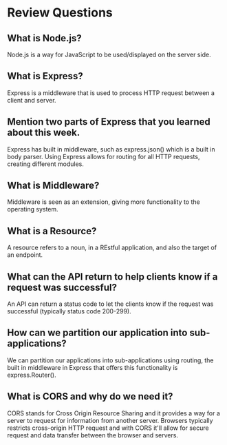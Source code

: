 # Review Questions

## What is Node.js?

Node.js is a way for JavaScript to be used/displayed on the server side.

## What is Express?

Express is a middleware that is used to process HTTP request between a client and server.

## Mention two parts of Express that you learned about this week.

Express has built in middleware, such as express.json() which is a built in body parser. Using Express allows for routing for all HTTP requests, creating different modules.

## What is Middleware?

Middleware is seen as an extension, giving more functionality to the operating system. 

## What is a Resource?

A resource refers to a noun, in a REstful application, and also the target of an endpoint. 

## What can the API return to help clients know if a request was successful?

An API can return a status code to let the clients know if the request was successful (typically status code 200-299).

## How can we partition our application into sub-applications?

We can partition our applications into sub-applications using routing, the built in middleware in Express that offers this functionality is express.Router().

## What is CORS and why do we need it?

CORS stands for Cross Origin Resource Sharing and it provides a way for a server to request for information from another server. Browsers typically restricts cross-origin HTTP request and with CORS it'll allow for secure request and data transfer between the browser and servers.